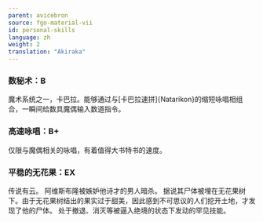 ```yaml
---
parent: avicebron
source: fgo-material-vii
id: personal-skills
language: zh
weight: 2
translation: "Akiraka"
---
```


### 数秘术：B

魔术系统之一，卡巴拉。能够通过与[卡巴拉速拼]{Natarikon}的缩短咏唱相组合，一瞬间给数具魔偶输入数道指令。

### 高速咏唱：B+

仅限与魔偶相关的咏唱，有着值得大书特书的速度。

### 平稳的无花果：EX

传说有云。
阿维斯布隆被嫉妒他诗才的男人暗杀。
据说其尸体被埋在无花果树下。由于无花果树结出的果实过于甜美，因此感到不可思议的人们挖开土地，才发现了他的尸体。
处于撤退、消灭等被逼入绝境的状态下发动的罕见技能。
